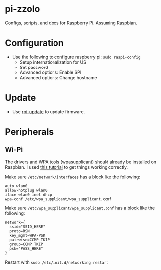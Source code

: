 # pi-zzolo

Configs, scripts, and docs for Raspberry Pi.  Assuming Raspbian.

# Configuration

* Use the following to configure raspberry pi: ```sudo raspi-config```
    * Setup internationalization for US
    * Set password
    * Advanced options: Enable SPI
    * Advanced options: Change hostname

# Update

* Use [rpi-update](https://github.com/Hexxeh/rpi-update/) to update firmware.

# Peripherals

## Wi-Pi

The drivers and WPA tools (wpasupplicant) should already be installed on Raspbian.  I used [this tutorial](http://www.raspberrypi-tutorials.co.uk/set-raspberry-pi-wireless-network/) to get things working correctly.

Make sure ```/etc/network/interfaces``` has a block like the following:

    auto wlan0
    allow-hotplug wlan0
    iface wlan0 inet dhcp
    wpa-conf /etc/wpa_supplicant/wpa_supplicant.conf

Make sure ```/etc/wpa_supplicant/wpa_supplicant.conf``` has a block like the following:

    network={
      ssid="SSID_HERE"
      proto=RSN
      key_mgmt=WPA-PSK
      pairwise=CCMP TKIP
      group=CCMP TKIP
      psk="PASS_HERE"
    }

Restart with `sudo /etc/init.d/networking restart`
